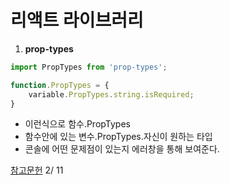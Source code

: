 # 리액트 라이브러리

1. **prop-types**
```js
import PropTypes from 'prop-types';

function.PropTypes = {
    variable.PropTypes.string.isRequired;
}
```
- 이런식으로 함수.PropTypes
- 함수안에 있는 변수.PropTypes.자신이 원하는 타입
- 콘솔에 어떤 문제점이 있는지 에러창을 통해 보여준다.

[참고문헌](https://ko.reactjs.org/docs/typechecking-with-proptypes.html)
2/ 11
